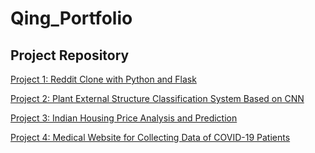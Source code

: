 # Qing_Portfolio

## Project Repository

[Project 1: Reddit Clone with Python and Flask](https://github.com/loliamserious/FlaskReddit)

[Project 2: Plant External Structure Classification System Based on CNN](https://github.com/loliamserious/ML-project)

[Project 3: Indian Housing Price Analysis and Prediction](https://github.com/loliamserious/SOEN6111-BIG-DATA)

[Project 4: Medical Website for Collecting Data of COVID-19 Patients](https://github.com/loliamserious/SOEN6841)
